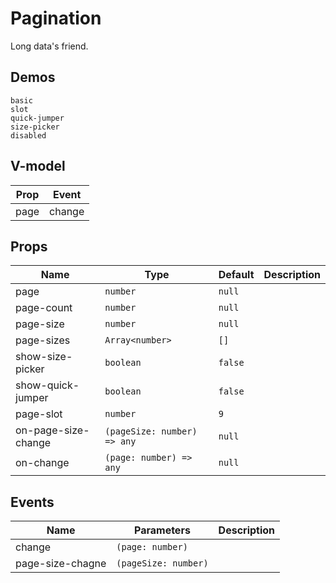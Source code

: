 # Pagination
<!--single-column-->
Long data's friend.
## Demos
```demo
basic
slot
quick-jumper
size-picker
disabled
```
## V-model
|Prop|Event|
|-|-|
|page|change|

## Props
|Name|Type|Default|Description|
|-|-|-|-|
|page|`number`|`null`||
|page-count|`number`|`null`||
|page-size|`number`|`null`||
|page-sizes|`Array<number>`|`[]`||
|show-size-picker|`boolean`|`false`||
|show-quick-jumper|`boolean`|`false`||
|page-slot|`number`|`9`||
|on-page-size-change|`(pageSize: number) => any`|`null`||
|on-change|`(page: number) => any`|`null`||

## Events
|Name|Parameters|Description|
|-|-|-|
|change|`(page: number)`||
|page-size-chagne|`(pageSize: number)`||